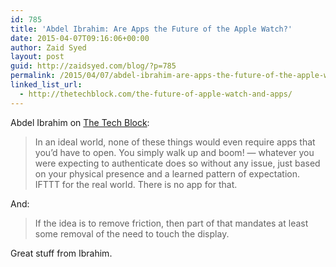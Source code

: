 ```yaml
---
id: 785
title: 'Abdel Ibrahim: Are Apps the Future of the Apple Watch?'
date: 2015-04-07T09:16:06+00:00
author: Zaid Syed
layout: post
guid: http://zaidsyed.com/blog/?p=785
permalink: /2015/04/07/abdel-ibrahim-are-apps-the-future-of-the-apple-watch/
linked_list_url:
  - http://thetechblock.com/the-future-of-apple-watch-and-apps/
---
```

Abdel Ibrahim on [The Tech Block](thetechblock.com):

> In an ideal world, none of these things would even require apps that you’d have to open. You simply walk up and boom! — whatever you were expecting to authenticate does so without any issue, just based on your physical presence and a learned pattern of expectation. IFTTT for the real world. There is no app for that. 

And:

> If the idea is to remove friction, then part of that mandates at least some removal of the need to touch the display. 

Great stuff from Ibrahim.